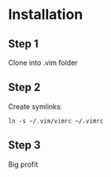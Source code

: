 Installation
============

Step 1
------
Clone into .vim folder

Step 2
------
Create symlinks:

    ln -s ~/.vim/vimrc ~/.vimrc

Step 3
------
Big profit
